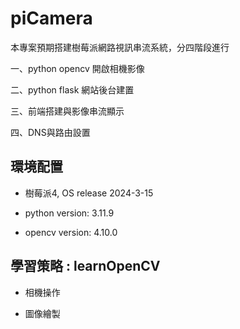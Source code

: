 # piCamera

本專案預期搭建樹莓派網路視訊串流系統，分四階段進行

一、python opencv 開啟相機影像

二、python flask 網站後台建置

三、前端搭建與影像串流顯示

四、DNS與路由設置

## 環境配置

- 樹莓派4, OS release 2024-3-15

- python version: 3.11.9

- opencv version: 4.10.0

## 學習策略 : learnOpenCV

- 相機操作

- 圖像繪製